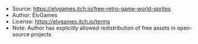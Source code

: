 - Source: https://elvgames.itch.io/free-retro-game-world-sprites
- Author: ElvGames
- License: https://elvgames.itch.io/terms
- Note: Author has explicitly allowed redistribution of free assets in open-source projects
